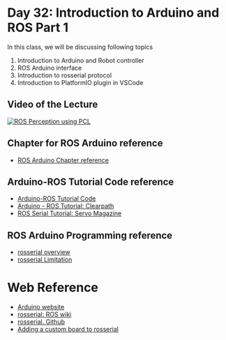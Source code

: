 # Day 32: Introduction to Arduino and ROS Part 1

In this class, we will be discussing following topics

1. Introduction to Arduino and Robot controller
2. ROS Arduino interface
3. Introduction to rosserial protocol
4. Introduction to PlatformIO plugin in VSCode


## Video of the Lecture

[![ROS Perception using PCL](https://img.youtube.com/vi/QKgPR4l8rGY/0.jpg)](https://drive.google.com/file/d/1bQKCfJVPuLVvrmjT5gcmssJXsypn9a4v/view?usp=sharing)

## Chapter for ROS Arduino reference

* [ROS Arduino Chapter reference](chapter_reference/ROS-Arduino-Chapter.pdf)


## Arduino-ROS Tutorial Code reference

* [Arduino-ROS Tutorial Code](http://wiki.ros.org/rosserial_arduino/Tutorials)
* [Arduino - ROS Tutorial: Clearpath](https://www.clearpathrobotics.com/assets/guides/kinetic/ros/Driving%20Husky%20with%20ROSSerial.html)
* [ROS Serial Tutorial: Servo Magazine](https://www.servomagazine.com/magazine/article/november2016_ros-arduino-interfacing-for-robotics-projects)
## ROS Arduino Programming reference

* [rosserial overview](http://wiki.ros.org/rosserial/Overview)
* [rosserial Limitation](http://wiki.ros.org/rosserial/Overview/Limitations)



# Web Reference

* [Arduino website](https://www.arduino.cc/en/Main/software)
* [rosserial: ROS wiki](http://wiki.ros.org/rosserial)
* [rosserial. Github](https://github.com/ros-drivers/rosserial)
* [Adding a custom board to rosserial](http://wiki.ros.org/rosserial_client/Tutorials/Adding%20Support%20for%20New%20Hardware)
